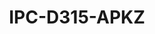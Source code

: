 ---
title: "IPC-D315-APKZ"
description: "2MP Vandal-resistant Network IR VF Dome Camera"
image: "/images/vari/vari (1).png"
images:
  - url: "/images/vari/vari (1).png"
    caption: "Front view"
features:
  - Day/night functionality
  - Smart IR, up to 30m (98ft) IR distance
  - 2D/3D DNR (Digital Noise Reduction)
  - Built-in Mic
  - Ultra 265, H.265, H.264, MJPEG
  - ROI (Region of Interest)
  - ONVIF Conformance
  - Wide temperature range:-30°C ~ 60°C (-22°F ~ 140°F)
  - Wide voltage range of ±25%
  - IK10 vandal resistant
  - IP67
  - 3-Axis
specifications: 
  Sensor: 1/2.7", progressive scan, CMOS
  Lens: 2.8 ~ 12mm, AF automatic focusing and motorized zoom lens
  Lens (mm): 2.8 / 12
  Detect (m): 42 / 180
  Observe (m): 16.8 / 72
  Recognize (m): 8.4 / 36
  Identify (m): 4.2 / 18
  Angle of View (H): 108.05°~ 32.59°
  Angle of View (V): 56.81°~ 18.36°
  Angle of View (O): 111.91°~36.53°
  Adjustment angle: Pan:- 3° ~ 360°, Tilt:- 0° ~ 70°, Rotate:- 3° ~ 360°
  Shutter: Auto/Manual, 1 ~ 1/100000s
  Minimum Illumination: Colour:- 0.01Lux (F1.8, AGC ON); 0Lux with IR on
  Day/Night: IR-cut filter with auto switch (ICR)
  Digital noise reduction: 2D/3D DNR
  IR Range: Up to 30m (98ft) IR range
  Defog: Digital Defog
  WDR: 120dB
  Audio:
  Audio Compression: G.711
  Suppression: Supported
  Sampling Rate: 8KHZ
  Edge Storage: Micro SD, up to 128GB
  Network Storage: ANR,NAS(NFS)
  Video Compression: Ultra 265, H.265, H.264, MJPEG
  H.264 code profile: Baseline profile, Main profile, High profile
  Frame Rate: Main Stream:- 1080P (1920*1080), Max 30fps; 720P (1280*720), Max 30fps
  Sub Stream: 720P (1280*720), Max 30fps; D1 (720*576), Max 30fps; 640*360,Max 30fps; 2CIF(704*288), Max 30fps; CIF(352*288), Max 30fps;
  HLC: Supported
  BLC: Supported
  OSD: Up to 4 OSDs
  Privacy Mask: Up to 4 areas
  ROI: Up to 8 areas
  Motion Detection: Up to 4 areas
  Behavior Detection: intrusion(based on human body detection), motion detection, tampering alarm, audio detection
  Protocols: IPv4, IGMP, ICMP, TCP, UDP, DHCP, RTP, RTSP, RTCP, DNS, DDNS, NTP, UPnP, HTTP, RTMP
  Compatible Integration: ONVIF (Profile S, Profile T, Profile G), API
  Network: 10/100M Base-TX Ethernet
  Built-in Mic: Supported
  Power: DC 12V±25%, PoE (IEEE 802.3af)
  Power consumption: Max 6.0W
  Dimensions (Ø x H): Ø128 x 100mm (Ø5.0” x 3.9”)
  Weight: 0.56kg (1.23lb)
  Working Environment: -30°C ~ 60°C (-22°F ~ 140°F), Humidity:- ≤95% RH (non-condensing)
  Surge Protection: 6KV
  Ingress Protection: IP67
  Vandal Resistant: IK10
  Reset Button: Supported
---